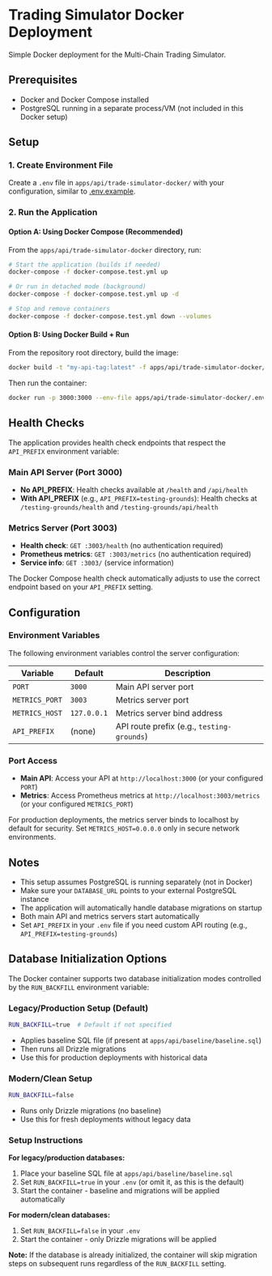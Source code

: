 # Trading Simulator Docker Deployment

Simple Docker deployment for the Multi-Chain Trading Simulator.

## Prerequisites

- Docker and Docker Compose installed
- PostgreSQL running in a separate process/VM (not included in this Docker setup)

## Setup

### 1. Create Environment File

Create a `.env` file in `apps/api/trade-simulator-docker/` with your configuration, similar to [.env.example](.env.example).

### 2. Run the Application

#### Option A: Using Docker Compose (Recommended)

From the `apps/api/trade-simulator-docker` directory, run:

```bash
# Start the application (builds if needed)
docker-compose -f docker-compose.test.yml up

# Or run in detached mode (background)
docker-compose -f docker-compose.test.yml up -d

# Stop and remove containers
docker-compose -f docker-compose.test.yml down --volumes
```

#### Option B: Using Docker Build + Run

From the repository root directory, build the image:

```bash
docker build -t "my-api-tag:latest" -f apps/api/trade-simulator-docker/Dockerfile .
```

Then run the container:

```bash
docker run -p 3000:3000 --env-file apps/api/trade-simulator-docker/.env my-api-tag:latest
```

## Health Checks

The application provides health check endpoints that respect the `API_PREFIX` environment variable:

### Main API Server (Port 3000)

- **No API_PREFIX**: Health checks available at `/health` and `/api/health`
- **With API_PREFIX** (e.g., `API_PREFIX=testing-grounds`): Health checks at `/testing-grounds/health` and `/testing-grounds/api/health`

### Metrics Server (Port 3003)

- **Health check**: `GET :3003/health` (no authentication required)
- **Prometheus metrics**: `GET :3003/metrics` (no authentication required)
- **Service info**: `GET :3003/` (service information)

The Docker Compose health check automatically adjusts to use the correct endpoint based on your `API_PREFIX` setting.

## Configuration

### Environment Variables

The following environment variables control the server configuration:

| Variable       | Default     | Description                                |
| -------------- | ----------- | ------------------------------------------ |
| `PORT`         | `3000`      | Main API server port                       |
| `METRICS_PORT` | `3003`      | Metrics server port                        |
| `METRICS_HOST` | `127.0.0.1` | Metrics server bind address                |
| `API_PREFIX`   | (none)      | API route prefix (e.g., `testing-grounds`) |

### Port Access

- **Main API**: Access your API at `http://localhost:3000` (or your configured `PORT`)
- **Metrics**: Access Prometheus metrics at `http://localhost:3003/metrics` (or your configured `METRICS_PORT`)

For production deployments, the metrics server binds to localhost by default for security. Set `METRICS_HOST=0.0.0.0` only in secure network environments.

## Notes

- This setup assumes PostgreSQL is running separately (not in Docker)
- Make sure your `DATABASE_URL` points to your external PostgreSQL instance
- The application will automatically handle database migrations on startup
- Both main API and metrics servers start automatically
- Set `API_PREFIX` in your `.env` file if you need custom API routing (e.g., `API_PREFIX=testing-grounds`)

## Database Initialization Options

The Docker container supports two database initialization modes controlled by the `RUN_BACKFILL` environment variable:

### Legacy/Production Setup (Default)

```bash
RUN_BACKFILL=true  # Default if not specified
```

- Applies baseline SQL file (if present at `apps/api/baseline/baseline.sql`)
- Then runs all Drizzle migrations
- Use this for production deployments with historical data

### Modern/Clean Setup

```bash
RUN_BACKFILL=false
```

- Runs only Drizzle migrations (no baseline)
- Use this for fresh deployments without legacy data

### Setup Instructions

**For legacy/production databases:**

1. Place your baseline SQL file at `apps/api/baseline/baseline.sql`
2. Set `RUN_BACKFILL=true` in your `.env` (or omit it, as this is the default)
3. Start the container - baseline and migrations will be applied automatically

**For modern/clean databases:**

1. Set `RUN_BACKFILL=false` in your `.env`
2. Start the container - only Drizzle migrations will be applied

**Note:** If the database is already initialized, the container will skip migration steps on subsequent runs regardless of the `RUN_BACKFILL` setting.

